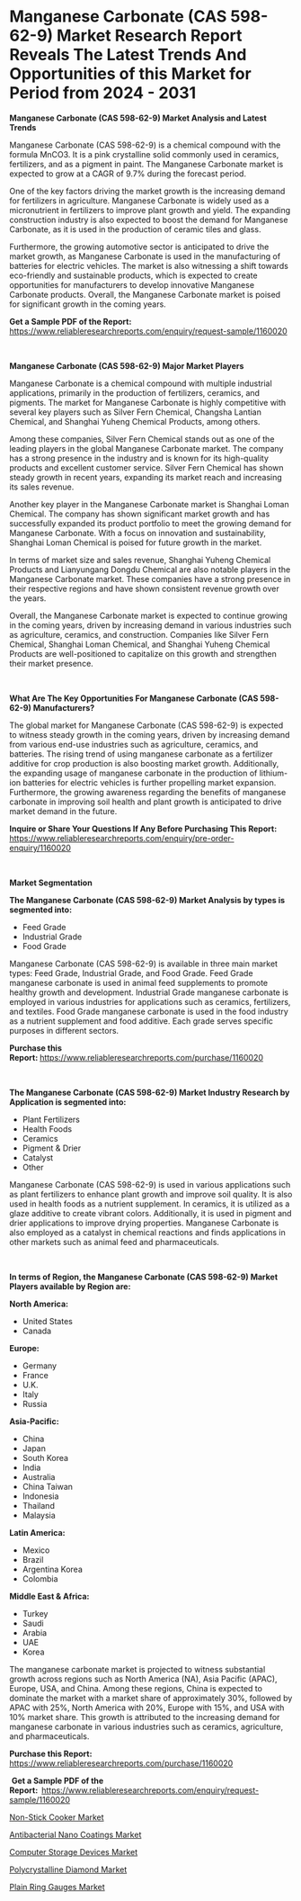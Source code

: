 <p><h1>Manganese Carbonate (CAS 598-62-9) Market Research Report Reveals The Latest Trends And Opportunities of this Market for Period from 2024 - 2031</h1></p><p><strong>Manganese Carbonate (CAS 598-62-9) Market Analysis and Latest Trends</strong></p>
<p><p>Manganese Carbonate (CAS 598-62-9) is a chemical compound with the formula MnCO3. It is a pink crystalline solid commonly used in ceramics, fertilizers, and as a pigment in paint. The Manganese Carbonate market is expected to grow at a CAGR of 9.7% during the forecast period. </p><p>One of the key factors driving the market growth is the increasing demand for fertilizers in agriculture. Manganese Carbonate is widely used as a micronutrient in fertilizers to improve plant growth and yield. The expanding construction industry is also expected to boost the demand for Manganese Carbonate, as it is used in the production of ceramic tiles and glass. </p><p>Furthermore, the growing automotive sector is anticipated to drive the market growth, as Manganese Carbonate is used in the manufacturing of batteries for electric vehicles. The market is also witnessing a shift towards eco-friendly and sustainable products, which is expected to create opportunities for manufacturers to develop innovative Manganese Carbonate products. Overall, the Manganese Carbonate market is poised for significant growth in the coming years.</p></p>
<p><strong>Get a Sample PDF of the Report:&nbsp;</strong> <a href="https://www.reliableresearchreports.com/enquiry/request-sample/1160020">https://www.reliableresearchreports.com/enquiry/request-sample/1160020</a></p>
<p>&nbsp;</p>
<p><strong>Manganese Carbonate (CAS 598-62-9) Major Market Players</strong></p>
<p><p>Manganese Carbonate is a chemical compound with multiple industrial applications, primarily in the production of fertilizers, ceramics, and pigments. The market for Manganese Carbonate is highly competitive with several key players such as Silver Fern Chemical, Changsha Lantian Chemical, and Shanghai Yuheng Chemical Products, among others.</p><p>Among these companies, Silver Fern Chemical stands out as one of the leading players in the global Manganese Carbonate market. The company has a strong presence in the industry and is known for its high-quality products and excellent customer service. Silver Fern Chemical has shown steady growth in recent years, expanding its market reach and increasing its sales revenue.</p><p>Another key player in the Manganese Carbonate market is Shanghai Loman Chemical. The company has shown significant market growth and has successfully expanded its product portfolio to meet the growing demand for Manganese Carbonate. With a focus on innovation and sustainability, Shanghai Loman Chemical is poised for future growth in the market.</p><p>In terms of market size and sales revenue, Shanghai Yuheng Chemical Products and Lianyungang Dongdu Chemical are also notable players in the Manganese Carbonate market. These companies have a strong presence in their respective regions and have shown consistent revenue growth over the years.</p><p>Overall, the Manganese Carbonate market is expected to continue growing in the coming years, driven by increasing demand in various industries such as agriculture, ceramics, and construction. Companies like Silver Fern Chemical, Shanghai Loman Chemical, and Shanghai Yuheng Chemical Products are well-positioned to capitalize on this growth and strengthen their market presence.</p></p>
<p>&nbsp;</p>
<p><strong>What Are The Key Opportunities For Manganese Carbonate (CAS 598-62-9) Manufacturers?</strong></p>
<p><p>The global market for Manganese Carbonate (CAS 598-62-9) is expected to witness steady growth in the coming years, driven by increasing demand from various end-use industries such as agriculture, ceramics, and batteries. The rising trend of using manganese carbonate as a fertilizer additive for crop production is also boosting market growth. Additionally, the expanding usage of manganese carbonate in the production of lithium-ion batteries for electric vehicles is further propelling market expansion. Furthermore, the growing awareness regarding the benefits of manganese carbonate in improving soil health and plant growth is anticipated to drive market demand in the future.</p></p>
<p><strong>Inquire or Share Your Questions If Any Before Purchasing This Report:</strong> <a href="https://www.reliableresearchreports.com/enquiry/pre-order-enquiry/1160020">https://www.reliableresearchreports.com/enquiry/pre-order-enquiry/1160020</a></p>
<p>&nbsp;</p>
<p><strong>Market Segmentation</strong></p>
<p><strong>The Manganese Carbonate (CAS 598-62-9) Market Analysis by types is segmented into:</strong></p>
<p><ul><li>Feed Grade</li><li>Industrial Grade</li><li>Food Grade</li></ul></p>
<p><p>Manganese Carbonate (CAS 598-62-9) is available in three main market types: Feed Grade, Industrial Grade, and Food Grade. Feed Grade manganese carbonate is used in animal feed supplements to promote healthy growth and development. Industrial Grade manganese carbonate is employed in various industries for applications such as ceramics, fertilizers, and textiles. Food Grade manganese carbonate is used in the food industry as a nutrient supplement and food additive. Each grade serves specific purposes in different sectors.</p></p>
<p><strong>Purchase this Report:&nbsp;</strong><a href="https://www.reliableresearchreports.com/purchase/1160020">https://www.reliableresearchreports.com/purchase/1160020</a></p>
<p>&nbsp;</p>
<p><strong>The Manganese Carbonate (CAS 598-62-9) Market Industry Research by Application is segmented into:</strong></p>
<p><ul><li>Plant Fertilizers</li><li>Health Foods</li><li>Ceramics</li><li>Pigment & Drier</li><li>Catalyst</li><li>Other</li></ul></p>
<p><p>Manganese Carbonate (CAS 598-62-9) is used in various applications such as plant fertilizers to enhance plant growth and improve soil quality. It is also used in health foods as a nutrient supplement. In ceramics, it is utilized as a glaze additive to create vibrant colors. Additionally, it is used in pigment and drier applications to improve drying properties. Manganese Carbonate is also employed as a catalyst in chemical reactions and finds applications in other markets such as animal feed and pharmaceuticals.</p></p>
<p>&nbsp;</p>
<p><strong>In terms of Region, the Manganese Carbonate (CAS 598-62-9) Market Players available by Region are:</strong></p>
<p>
    <p> <strong> North America: </strong>
        <ul>
            <li>United States</li>
            <li>Canada</li>
        </ul>
        </p> 
    <p> <strong> Europe: </strong>
        <ul>
            <li>Germany</li>
            <li>France</li>
            <li>U.K.</li>
            <li>Italy</li>
            <li>Russia</li>
        </ul>
        </p> 
    <p> <strong> Asia-Pacific: </strong>
        <ul>
            <li>China</li>
            <li>Japan</li>
            <li>South Korea</li>
            <li>India</li>
            <li>Australia</li>
            <li>China Taiwan</li>
            <li>Indonesia</li>
            <li>Thailand</li>
            <li>Malaysia</li>
        </ul>
        </p> 
    <p> <strong> Latin America: </strong>
        <ul>
            <li>Mexico</li>
            <li>Brazil</li>
            <li>Argentina Korea</li>
            <li>Colombia</li>
        </ul>
        </p> 
    <p> <strong> Middle East & Africa: </strong>
        <ul>
            <li>Turkey</li>
            <li>Saudi</li>
            <li>Arabia</li>
            <li>UAE</li>
            <li>Korea</li>
        </ul>
    </p>
    </p>
<p><p>The manganese carbonate market is projected to witness substantial growth across regions such as North America (NA), Asia Pacific (APAC), Europe, USA, and China. Among these regions, China is expected to dominate the market with a market share of approximately 30%, followed by APAC with 25%, North America with 20%, Europe with 15%, and USA with 10% market share. This growth is attributed to the increasing demand for manganese carbonate in various industries such as ceramics, agriculture, and pharmaceuticals.</p></p>
<p><strong>Purchase this Report: </strong><a href="https://www.reliableresearchreports.com/purchase/1160020">https://www.reliableresearchreports.com/purchase/1160020</a></p>
<p>&nbsp;<strong>Get a Sample PDF of the Report:&nbsp;&nbsp;</strong><a href="https://www.reliableresearchreports.com/enquiry/request-sample/1160020">https://www.reliableresearchreports.com/enquiry/request-sample/1160020</a></p>
<p><strong></strong></p>
<p><p><a href="https://github.com/Sherrillcrooksxa8i18ucf2m/Market-Research-Report-List-1/blob/main/non-stick-cooker-market.md">Non-Stick Cooker Market</a></p><p><a href="https://github.com/khansimonweber1lqujlwoz15d/Market-Research-Report-List-1/blob/main/antibacterial-nano-coatings-market.md">Antibacterial Nano Coatings Market</a></p><p><a href="https://medium.com/@macielind886/computer-storage-devices-market-analysis-its-cagr-market-segmentation-and-global-industry-280beb6de72d">Computer Storage Devices Market</a></p><p><a href="https://issuu.com/reportprime-2/docs/polycrystalline-diamond-market-size-2030.pptx">Polycrystalline Diamond Market</a></p><p><a href="https://medium.com/@macielind886/plain-ring-gauges-market-report-reveals-the-latest-trends-and-growth-opportunities-of-this-market-8884dd68e3a2">Plain Ring Gauges Market</a></p></p>
